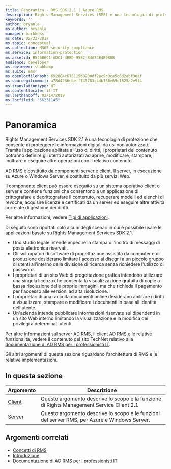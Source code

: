 ```yaml
---
title: Panoramica - RMS SDK 2.1 | Azure RMS
description: Rights Management Services (RMS) è una tecnologia di protezione che consente di proteggere le informazioni digitali da usi non autorizzati.
keywords: ''
author: bryanla
ms.author: bryanla
manager: barbkess
ms.date: 02/23/2017
ms.topic: conceptual
ms.collection: M365-security-compliance
ms.service: information-protection
ms.assetid: B546B6C1-ADC1-4EBD-95E2-B4A74E4E980B
audience: developer
ms.reviewer: shubhamp
ms.suite: ems
ms.openlocfilehash: 692884c675115b8200df2ac9c9ca5c6d2abf30af
ms.sourcegitcommit: a78d4236cbeff743703c44b150e69c1625a2e9f4
ms.translationtype: HT
ms.contentlocale: it-IT
ms.lasthandoff: 02/14/2019
ms.locfileid: "56251145"
---
```

# <a name="overview"></a>Panoramica

Rights Management Services SDK 2.1 è una tecnologia di protezione che consente di proteggere le informazioni digitali da usi non autorizzati. Tramite l’applicazione abilitata all’uso di diritti, i proprietari del contenuto potranno definire gli utenti autorizzati ad aprire, modificare, stampare, inoltrare o eseguire altre operazioni con il relativo contenuto.

AD RMS è costituito da componenti [server](ad-rms-server.md) e [client](ad-rms-client.md). Il server, in esecuzione su Azure o Windows Server, è costituito da più servizi Web.

Il componente [client](ad-rms-client.md) può essere eseguito su un sistema operativo client o server e contiene funzioni che consentono a un'applicazione di crittografare e decrittografare il contenuto, recuperare modelli ed elenchi di revoche, acquisire licenze e certificati da un server ed eseguire altre attività correlate di gestione dei diritti.

Per altre informazioni, vedere [Tipi di applicazioni](application-types.md).

Di seguito sono riportati solo alcuni degli scenari in cui è possibile usare le applicazioni basate su Rights Management Services SDK 2.1.

-   Uno studio legale intende impedire la stampa o l’inoltro di messaggi di posta elettronica riservati.
-   Gli sviluppatori di software di progettazione assistita da computer e di produzione desiderano limitare l'accesso ai disegni a un piccolo gruppo di utenti all'interno della divisione di ricerca senza richiedere l'utilizzo di password.
-   I proprietari di un sito Web di progettazione grafica intendono utilizzare una singola licenza che consenta la visualizzazione gratuita di copie a bassa risoluzione delle proprie immagini, ma che richieda il pagamento per l'accesso alle versioni ad alta risoluzione.
-   I proprietari di una raccolta documenti online desiderano abilitare i diritti a visualizzare, stampare o modificare i documenti in base all'identità dell'utente.
-   Un'azienda intende pubblicare informazioni riservate sui dipendenti in un sito Web interno limitando la visualizzazione e la modifica dei privilegi a determinati utenti.

Per altre informazioni sul server AD RMS, il client AD RMS e le relative funzionalità, vedere il contenuto del sito TechNet relativo alla [documentazione di AD RMS per i professionisti IT](https://TechNet.Microsoft.Com/library/cc771234.aspx).

Gli altri argomenti di questa sezione riguardano l'architettura di RMS e le relative implementazioni.

## <a name="in-this-section"></a>In questa sezione

| Argomento | Descrizione |
|-------|-------------|
|[Client](ad-rms-client.md) |Questo argomento descrive lo scopo e la funzione di Rights Management Service Client 2.1 |
|[Server](ad-rms-server.md) | Questo argomento descrive lo scopo e le funzioni del server RMS, per Azure e Windows Server.|


## <a name="related-topics"></a>Argomenti correlati

* [Concetti di RMS](application-types.md)
* [Introduzione](getting-started-with-ad-rms-2-0.md)
* [Documentazione di AD RMS per i professionisti IT](https://technet.microsoft.com/library/cc771234.aspx)
